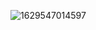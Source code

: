 ![1629547014597](https://user-images.githubusercontent.com/88325150/130321583-cfd6c5ff-2eb5-483b-bfba-71eebe1f0c7a.jpg)
